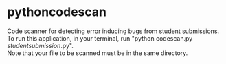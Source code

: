 # pythoncodescan


Code scanner for detecting error inducing bugs from student submissions.\
To run this application, in your terminal, run "python codescan.py _studentsubmission_.py".\
Note that your file to be scanned must be in the same directory.
